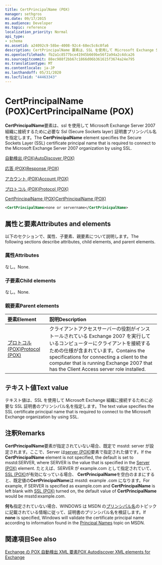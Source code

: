 ```yaml
---
title: CertPrincipalName (POX)
manager: sethgros
ms.date: 09/17/2015
ms.audience: Developer
ms.topic: reference
localization_priority: Normal
api_type:
- schema
ms.assetid: a24092c9-58be-4008-92c4-68ec5c6c0fa6
description: CertPrincipalName 要素は、SSL を使用して Microsoft Exchange Server 2007 組織に接続するために必要な SSL (Secure Sockets Layer) 証明書プリンシパル名を指定します。
ms.openlocfilehash: fb2a1c8577bce41945b669be56f2a94a2c4dca26
ms.sourcegitcommit: 88ec988f2bb67c1866d06b361615f3674a24e795
ms.translationtype: MT
ms.contentlocale: ja-JP
ms.lasthandoff: 05/31/2020
ms.locfileid: "44463343"
---
```

# <a name="certprincipalname-pox"></a><span data-ttu-id="df166-103">CertPrincipalName (POX)</span><span class="sxs-lookup"><span data-stu-id="df166-103">CertPrincipalName (POX)</span></span>

<span data-ttu-id="df166-104">**CertPrincipalName**要素は、ssl を使用して Microsoft Exchange Server 2007 組織に接続するために必要な Ssl (Secure Sockets layer) 証明書プリンシパル名を指定します。</span><span class="sxs-lookup"><span data-stu-id="df166-104">The **CertPrincipalName** element specifies the Secure Sockets Layer (SSL) certificate principal name that is required to connect to the Microsoft Exchange Server 2007 organization by using SSL.</span></span> 
  
[<span data-ttu-id="df166-105">自動検出 (POX)</span><span class="sxs-lookup"><span data-stu-id="df166-105">AutoDiscover (POX)</span></span>](autodiscover-pox.md)
  
[<span data-ttu-id="df166-106">応答 (POX)</span><span class="sxs-lookup"><span data-stu-id="df166-106">Response (POX)</span></span>](response-pox.md)
  
[<span data-ttu-id="df166-107">アカウント (POX)</span><span class="sxs-lookup"><span data-stu-id="df166-107">Account (POX)</span></span>](account-pox.md)
  
[<span data-ttu-id="df166-108">プロトコル (POX)</span><span class="sxs-lookup"><span data-stu-id="df166-108">Protocol (POX)</span></span>](protocol-pox.md)
  
[<span data-ttu-id="df166-109">CertPrincipalName (POX)</span><span class="sxs-lookup"><span data-stu-id="df166-109">CertPrincipalName (POX)</span></span>](certprincipalname-pox.md)
  
```xml
<CertPrincipalName>none or servername</CertPrinicpalName>
```

## <a name="attributes-and-elements"></a><span data-ttu-id="df166-110">属性と要素</span><span class="sxs-lookup"><span data-stu-id="df166-110">Attributes and elements</span></span>

<span data-ttu-id="df166-111">以下のセクションで、属性、子要素、親要素について説明します。</span><span class="sxs-lookup"><span data-stu-id="df166-111">The following sections describe attributes, child elements, and parent elements.</span></span>
  
### <a name="attributes"></a><span data-ttu-id="df166-112">属性</span><span class="sxs-lookup"><span data-stu-id="df166-112">Attributes</span></span>

<span data-ttu-id="df166-113">なし。</span><span class="sxs-lookup"><span data-stu-id="df166-113">None.</span></span>
  
### <a name="child-elements"></a><span data-ttu-id="df166-114">子要素</span><span class="sxs-lookup"><span data-stu-id="df166-114">Child elements</span></span>

<span data-ttu-id="df166-115">なし。</span><span class="sxs-lookup"><span data-stu-id="df166-115">None.</span></span>
  
### <a name="parent-elements"></a><span data-ttu-id="df166-116">親要素</span><span class="sxs-lookup"><span data-stu-id="df166-116">Parent elements</span></span>

|<span data-ttu-id="df166-117">**要素**</span><span class="sxs-lookup"><span data-stu-id="df166-117">**Element**</span></span>|<span data-ttu-id="df166-118">**説明**</span><span class="sxs-lookup"><span data-stu-id="df166-118">**Description**</span></span>|
|:-----|:-----|
|[<span data-ttu-id="df166-119">プロトコル (POX)</span><span class="sxs-lookup"><span data-stu-id="df166-119">Protocol (POX)</span></span>](protocol-pox.md) <br/> |<span data-ttu-id="df166-120">クライアントアクセスサーバーの役割がインストールされている Exchange 2007 を実行しているコンピューターにクライアントを接続するための仕様が含まれています。</span><span class="sxs-lookup"><span data-stu-id="df166-120">Contains the specifications for connecting a client to the computer that is running Exchange 2007 that has the Client Access server role installed.</span></span>  <br/> |
   
## <a name="text-value"></a><span data-ttu-id="df166-121">テキスト値</span><span class="sxs-lookup"><span data-stu-id="df166-121">Text value</span></span>

<span data-ttu-id="df166-122">テキスト値は、SSL を使用して Microsoft Exchange 組織に接続するために必要な SSL 証明書のプリンシパル名を指定します。</span><span class="sxs-lookup"><span data-stu-id="df166-122">The text value specifies the SSL certificate principal name that is required to connect to the Microsoft Exchange organization by using SSL.</span></span>
  
## <a name="remarks"></a><span data-ttu-id="df166-123">注釈</span><span class="sxs-lookup"><span data-stu-id="df166-123">Remarks</span></span>

<span data-ttu-id="df166-124">**CertPrincipalName**要素が指定されていない場合、既定で msstd: server が設定されます。ここで、Server は[server (POX)](server-pox.md)要素で指定された値です。</span><span class="sxs-lookup"><span data-stu-id="df166-124">If the **CertPrincipalName** element is not specified, the default is set to msstd:SERVER, where SERVER is the value that is specified in the [Server (POX)](server-pox.md) element.</span></span> <span data-ttu-id="df166-125">たとえば、SERVER が example.com として指定されていて、 [SSL (POX)](ssl-pox.md)が有効になっている場合、 **CertPrincipalName**を空白のままにすると、既定値の**CertPrincipalName**は msstd: example .com になります。</span><span class="sxs-lookup"><span data-stu-id="df166-125">For example, if SERVER is specified as example.com and **CertPrincipalName** is left blank with [SSL (POX)](ssl-pox.md) turned on, the default value of **CertPrincipalName** would be msstd:example.com.</span></span> 
  
<span data-ttu-id="df166-126">**何も**指定されていない場合、WINDOWS は MSDN の[プリンシパル名](https://go.microsoft.com/fwlink/?LinkId=93417)のトピックに記載されている情報に従って、証明書のプリンシパル名を検証します。</span><span class="sxs-lookup"><span data-stu-id="df166-126">If **none** is specified, Windows will validate the certificate principal name according to information found in the [Principal Names](https://go.microsoft.com/fwlink/?LinkId=93417) topic on MSDN.</span></span> 
  
## <a name="see-also"></a><span data-ttu-id="df166-127">関連項目</span><span class="sxs-lookup"><span data-stu-id="df166-127">See also</span></span>



[<span data-ttu-id="df166-128">Exchange の POX 自動検出 XML 要素</span><span class="sxs-lookup"><span data-stu-id="df166-128">POX Autodiscover XML elements for Exchange</span></span>](pox-autodiscover-xml-elements-for-exchange.md)

